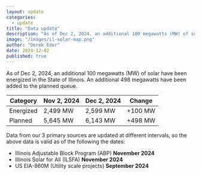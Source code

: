 ```yaml
---
layout: update
categories:
  - update
title: "Data update"
description: "As of Dec 2, 2024, an additional 100 megawatts (MW) of solar have been energized in the State of Illinois. An additional 498 megawatts have been added to the planned queue."
image: "/images/il-solar-map.png"
author: "Derek Eder"
date: 2024-12-02
published: true
---
```


As of Dec 2, 2024, an additional 100 megawatts (MW) of solar have been energized in the State of Illinois. An additional 498 megawatts have been added to the planned queue.

<table class='table'>
  <thead>
    <tr>
      <th>Category</th>
      <th>Nov 2, 2024</th>
      <th>Dec 2, 2024</th>
      <th>Change</th>
    </tr>
  </thead>
  <tbody>
    <tr>
      <td>Energized</td>
      <td>2,499 MW</td>
      <td>2,599 MW</td>
      <td>+100 MW</td>
    </tr>
    <tr>
      <td>Planned</td>
      <td>5,645 MW</td>
      <td>6,143 MW</td>
      <td>+498 MW</td>
    </tr>
  </tbody>
</table>

Data from our 3 primary sources are updated at different intervals, so the above data is valid as of the following the dates:

* Illinois Adjustable Block Program (ABP) **November 2024**
* Illinois Solar for All (ILSFA) **November 2024**
* US EIA-860M (Utility scale projects) **September 2024**